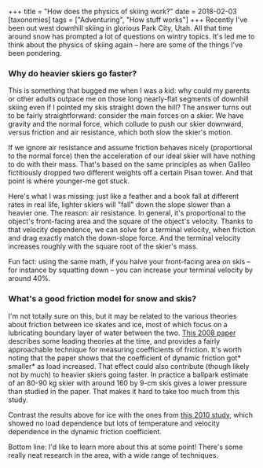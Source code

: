 +++
title = "How does the physics of skiing work?"
date = 2018-02-03
[taxonomies]
tags = ["Adventuring", "How stuff works"]
+++
Recently I've been out west downhill skiing in glorious Park City, Utah. All that time around snow has prompted a lot of questions on wintry topics. It's led me to think about the physics of skiing again – here are some of the things I've been pondering.

<!-- more -->

### Why do heavier skiers go faster?

This is something that bugged me when I was a kid: why could my parents or other adults outpace me on those long nearly-flat segments of downhill skiing even if I pointed my skis straight down the hill? The answer turns out to be fairly straightforward: consider the main forces on a skier. We have gravity and the normal force, which collude to push our skier downward, versus friction and air resistance, which both slow the skier's motion.

If we ignore air resistance and assume friction behaves nicely (proportional to the normal force) then the acceleration of our ideal skier will have nothing to do with their mass. That's based on the same principles as when Galileo fictitiously dropped two different weights off a certain Pisan tower. And that point is where younger-me got stuck.

Here's what I was missing: just like a feather and a book fall at different rates in real life, lighter skiers will "fall" down the slope slower than a heavier one. The reason: air resistance. In general, it's proportional to the object's front-facing area and the square of the object's velocity. Thanks to that velocity dependence, we can solve for a terminal velocity, when friction and drag exactly match the down-slope force. And the terminal velocity increases roughly with the square root of the skier's mass.

Fun fact: using the same math, if you halve your front-facing area on skis – for instance by squatting down – you can increase your terminal velocity by around 40%.

### What's a good friction model for snow and skis?

I'm not totally sure on this, but it may be related to the various theories about friction between ice skates and ice, most of which focus on a lubricating boundary layer of water between the two. [This 2008 paper](http://iopscience.iop.org/article/10.1088/0031-9120/43/4/006/pdf) describes some leading theories at the time, and provides a fairly approachable technique for measuring coefficients of friction. It's worth noting that the paper shows that the coefficient of dynamic friction got* smaller* as load increased. That effect could also contribute (though likely not by much) to heavier skiers going faster. In practice a ballpark estimate of an 80-90 kg skier with around 160 by 9-cm skis gives a lower pressure than studied in the paper. That makes it hard to take too much from this study.

Contrast the results above for ice with the ones from [this 2010 study](http://iopscience.iop.org/article/10.1088/1742-6596/258/1/012007/pdf), which showed no load dependence but lots of temperature and velocity dependence in the dynamic friction coefficient.

Bottom line: I'd like to learn more about this at some point! There's some really neat research in the area, with a wide range of techniques.
